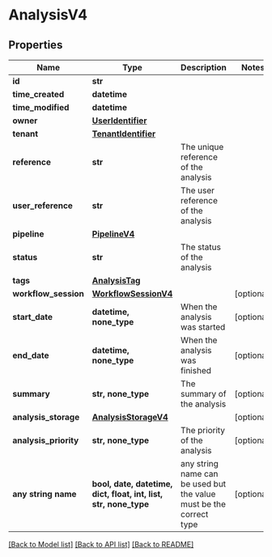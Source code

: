 # AnalysisV4


## Properties
Name | Type | Description | Notes
------------ | ------------- | ------------- | -------------
**id** | **str** |  | 
**time_created** | **datetime** |  | 
**time_modified** | **datetime** |  | 
**owner** | [**UserIdentifier**](UserIdentifier.md) |  | 
**tenant** | [**TenantIdentifier**](TenantIdentifier.md) |  | 
**reference** | **str** | The unique reference of the analysis | 
**user_reference** | **str** | The user reference of the analysis | 
**pipeline** | [**PipelineV4**](PipelineV4.md) |  | 
**status** | **str** | The status of the analysis | 
**tags** | [**AnalysisTag**](AnalysisTag.md) |  | 
**workflow_session** | [**WorkflowSessionV4**](WorkflowSessionV4.md) |  | [optional] 
**start_date** | **datetime, none_type** | When the analysis was started | [optional] 
**end_date** | **datetime, none_type** | When the analysis was finished | [optional] 
**summary** | **str, none_type** | The summary of the analysis | [optional] 
**analysis_storage** | [**AnalysisStorageV4**](AnalysisStorageV4.md) |  | [optional] 
**analysis_priority** | **str, none_type** | The priority of the analysis | [optional] 
**any string name** | **bool, date, datetime, dict, float, int, list, str, none_type** | any string name can be used but the value must be the correct type | [optional]

[[Back to Model list]](../README.md#documentation-for-models) [[Back to API list]](../README.md#documentation-for-api-endpoints) [[Back to README]](../README.md)


